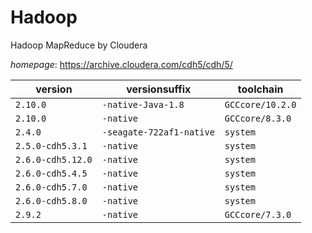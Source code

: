 # Hadoop

Hadoop MapReduce by Cloudera

*homepage*: <https://archive.cloudera.com/cdh5/cdh/5/>

version | versionsuffix | toolchain
--------|---------------|----------
``2.10.0`` | ``-native-Java-1.8`` | ``GCCcore/10.2.0``
``2.10.0`` | ``-native`` | ``GCCcore/8.3.0``
``2.4.0`` | ``-seagate-722af1-native`` | ``system``
``2.5.0-cdh5.3.1`` | ``-native`` | ``system``
``2.6.0-cdh5.12.0`` | ``-native`` | ``system``
``2.6.0-cdh5.4.5`` | ``-native`` | ``system``
``2.6.0-cdh5.7.0`` | ``-native`` | ``system``
``2.6.0-cdh5.8.0`` | ``-native`` | ``system``
``2.9.2`` | ``-native`` | ``GCCcore/7.3.0``
